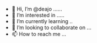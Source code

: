 - 👋 Hi, I’m @deajo ......
- 👀 I’m interested in .....
- 🌱 I’m currently learning ..
- 💞️ I’m looking to collaborate on ...
- 📫 How to reach me ...

<!---
deajo/deajo is a ✨ special ✨ repository because its `README.md` (this file) appears on your GitHub profile.
You can click the Preview link to take a look at your changes.
--->
